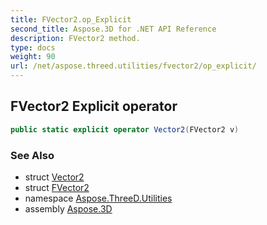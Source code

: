 ```yaml
---
title: FVector2.op_Explicit
second_title: Aspose.3D for .NET API Reference
description: FVector2 method. 
type: docs
weight: 90
url: /net/aspose.threed.utilities/fvector2/op_explicit/
---
```

## FVector2 Explicit operator

```csharp
public static explicit operator Vector2(FVector2 v)
```

### See Also

* struct [Vector2](../../vector2/)
* struct [FVector2](../)
* namespace [Aspose.ThreeD.Utilities](../../fvector2/)
* assembly [Aspose.3D](../../../)


